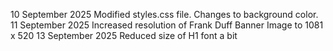 10 September 2025
Modified styles.css file. Changes to background color.
11 September 2025
Increased resolution of Frank Duff Banner Image to 1081 x 520
13 September 2025
Reduced size of H1 font a bit

<!--
**frank-duff-essays/frank-duff-essays** is a ✨ _special_ ✨ repository because its `README.md` (this file) appears on your GitHub profile.

Here are some ideas to get you started:

- 🔭 I’m currently working on ...
- 🌱 I’m currently learning ...
- 👯 I’m looking to collaborate on ...
- 🤔 I’m looking for help with ...
- 💬 Ask me about ...
- 📫 How to reach me: ...
- 😄 Pronouns: ...
- ⚡ Fun fact: ...
-->
